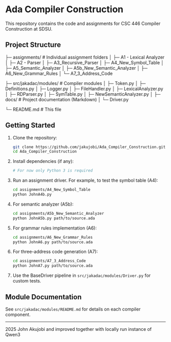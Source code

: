 # Ada Compiler Construction

This repository contains the code and assignments for CSC 446 Compiler Construction at SDSU.

## Project Structure

├─ assignments/           # Individual assignment folders
│  ├─ A1 - Lexical Analyzer
│  ├─ A2 - Parser
│  ├─ A3_Recursive_Parser
│  ├─ A4_New_Symbol_Table
│  ├─ A5_Semantic_Analyzer
│  ├─ A5b_New_Semantic_Analyzer
│  ├─ A6_New_Grammar_Rules
│  └─ A7_3_Address_Code

├─ src/jakadac/modules/   # Compiler modules
│  ├─ Token.py
│  ├─ Definitions.py
│  ├─ Logger.py
│  ├─ FileHandler.py
│  ├─ LexicalAnalyzer.py
│  ├─ RDParser.py
│  ├─ SymTable.py
│  ├─ NewSemanticAnalyzer.py
│  ├─ docs/                  # Project documentation (Markdown)
│  └─ Driver.py

└─ README.md              # This file

## Getting Started

1. Clone the repository:

   ```sh
   git clone https://github.com/jakujobi/Ada_Compiler_Construction.git
   cd Ada_Compiler_Construction
   ```
2. Install dependencies (if any):

   ```sh
   # For now only Python 3 is required
   ```
3. Run an assignment driver. For example, to test the symbol table (A4):

   ```sh
   cd assignments/A4_New_Symbol_Table
   python JohnA4b.py
   ```
4. For semantic analyzer (A5b):

   ```sh
   cd assignments/A5b_New_Semantic_Analyzer
   python JohnA5b.py path/to/source.ada
   ```
5. For grammar rules implementation (A6):

   ```sh
   cd assignments/A6_New_Grammar_Rules
   python JohnA6.py path/to/source.ada
   ```
6. For three-address code generation (A7):

   ```sh
   cd assignments/A7_3_Address_Code
   python JohnA7.py path/to/source.ada
   ```
7. Use the BaseDriver pipeline in `src/jakadac/modules/Driver.py` for custom tests.

## Module Documentation

See `src/jakadac/modules/README.md` for details on each compiler component.

---

 2025 John Akujobi and improved together with locally run instance of Qwen3

